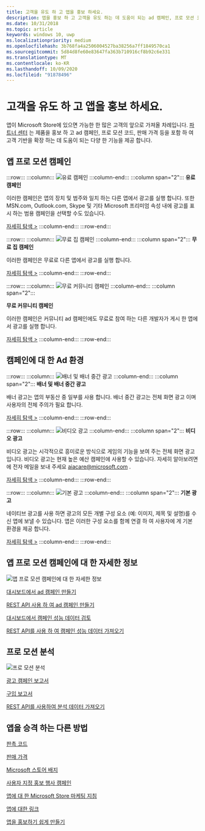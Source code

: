 ```yaml
---
title: 고객을 유도 하 고 앱을 홍보 하세요.
description: 앱을 홍보 하 고 고객을 유도 하는 데 도움이 되는 ad 캠페인, 프로 모션 코드 및 판매 가격과 같은 파트너 센터의 기능에 대해 알아보세요.
ms.date: 10/31/2018
ms.topic: article
keywords: windows 10, uwp
ms.localizationpriority: medium
ms.openlocfilehash: 3b768fa4a2506004527ba38256a7ff1849570ca1
ms.sourcegitcommit: 5d84d8fe60e83647fa363b710916cf8b92c6e331
ms.translationtype: MT
ms.contentlocale: ko-KR
ms.lasthandoff: 10/09/2020
ms.locfileid: "91878496"
---
```

# <a name="attract-customers-and-promote-your-apps"></a>고객을 유도 하 고 앱을 홍보 하세요.

앱이 Microsoft Store에 있으면 가능한 한 많은 고객의 앞으로 가져올 차례입니다. [파트너 센터](https://partner.microsoft.com/dashboard) 는 제품을 홍보 하 고 ad 캠페인, 프로 모션 코드, 판매 가격 등을 포함 하 여 고객 기반을 확장 하는 데 도움이 되는 다양 한 기능을 제공 합니다.

## <a name="app-promotion-campaigns"></a>앱 프로 모션 캠페인

:::row:::
    :::column:::
        ![유료 캠페인](images/ads-paid-campaign.png)
    :::column-end:::
    :::column span="2":::
**유료 캠페인**

이러한 캠페인은 앱의 장치 및 범주와 일치 하는 다른 앱에서 광고를 실행 합니다. 또한 MSN.com, Outlook.com, Skype 및 기타 Microsoft 프리미엄 속성 내에 광고를 표시 하는 범용 캠페인을 선택할 수도 있습니다.

[자세히 탐색 >](../monetize/index.md)
    :::column-end:::
:::row-end:::

:::row:::
    :::column:::
        ![무료 집 캠페인](images/ads-house-campaign.png)
    :::column-end:::
    :::column span="2":::
**무료 집 캠페인**

이러한 캠페인은 무료로 다른 앱에서 광고를 실행 합니다.

[자세히 탐색 >](../monetize/index.md)
    :::column-end:::
:::row-end:::

:::row:::
    :::column:::
        ![무료 커뮤니티 캠페인](images/ads-community-campaign.png)
    :::column-end:::
    :::column span="2":::
    
**무료 커뮤니티 캠페인**

이러한 캠페인은 커뮤니티 ad 캠페인에도 무료로 참여 하는 다른 개발자가 게시 한 앱에서 광고를 실행 합니다.

[자세히 탐색 >](../monetize/index.md)
    :::column-end:::
:::row-end:::

## <a name="ad-experiences-for-campaigns"></a>캠페인에 대 한 Ad 환경

:::row:::
    :::column:::
        ![배너 및 배너 중간 광고](images/ads-ban-example.png)
    :::column-end:::
    :::column span="2":::
**배너 및 배너 중간 광고**

배너 광고는 앱의 부동산 중 일부를 사용 합니다. 배너 중간 광고는 전체 화면 광고 이며 사용자의 전체 주의가 필요 합니다.

[자세히 탐색 >](../monetize/supported-ad-sizes-for-banner-ads.md)
    :::column-end:::
:::row-end:::

:::row:::
    :::column:::
        ![비디오 광고](images/ads-video-example.png)
    :::column-end:::
    :::column span="2":::
**비디오 광고**

비디오 광고는 시각적으로 흥미로운 방식으로 게임의 기능을 보여 주는 전체 화면 광고입니다. 비디오 광고는 현재 높은 예산 캠페인에 사용할 수 있습니다. 자세히 알아보려면에 전자 메일을 보내 주세요 aiacare@microsoft.com .

[자세히 탐색 >](../monetize/interstitial-ads.md)
    :::column-end:::
:::row-end:::

:::row:::
    :::column:::
        ![기본 광고](images/ads-native-example.png)
    :::column-end:::
    :::column span="2":::
**기본 광고**

네이티브 광고를 사용 하면 광고의 모든 개별 구성 요소 (예: 이미지, 제목 및 설명)를 수신 앱에 보낼 수 있습니다. 앱은 이러한 구성 요소를 함께 연결 하 여 사용자에 게 기본 환경을 제공 합니다.

[자세히 탐색 >](../monetize/native-ads.md)
    :::column-end:::
:::row-end:::

## <a name="learn-more-about-app-promotion-campaigns"></a>앱 프로 모션 캠페인에 대 한 자세한 정보

![앱 프로 모션 캠페인에 대 한 자세한 정보](images/app-promotion-campaigns.png)

[대시보드에서 ad 캠페인 만들기](../monetize/index.md)

[REST API 사용 하 여 ad 캠페인 만들기](../monetize/run-ad-campaigns-using-windows-store-services.md)

[대시보드에서 캠페인 성능 데이터 검토](/windows/uwp/publish/ad-campaign-report)

[REST API를 사용 하 여 캠페인 성능 데이터 가져오기](../monetize/index.md)

## <a name="promotion-analytics"></a>프로 모션 분석

![프로 모션 분석](images/ads-promotion-analytics.png)

[광고 캠페인 보고서](/windows/uwp/publish/ad-campaign-report)

[구입 보고서](acquisitions-report.md)

[REST API를 사용하여 분석 데이터 가져오기](../monetize/access-analytics-data-using-windows-store-services.md)

## <a name="other-ways-to-promote-your-app"></a>앱을 승격 하는 다른 방법

[판촉 코드](generate-promotional-codes.md)

[판매 가격](put-apps-and-add-ons-on-sale.md)

[Microsoft 스토어 배지](https://developer.microsoft.com/store/badges)

[사용자 지정 홍보 행사 캠페인](create-a-custom-app-promotion-campaign.md)

[앱에 대 한 Microsoft Store 마케팅 지침](app-marketing-guidelines.md)

[앱에 대한 링크](link-to-your-app.md)

[앱을 홍보하기 쉽게 만들기](make-your-app-easier-to-promote.md)